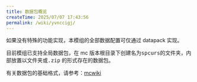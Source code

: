 ```yaml
---
title: 数据包概览
createTime: 2025/07/07 17:43:56
permalink: /wiki/yvnccigj/
---
```

如果没有特殊的功能实现，本模组的全部数据配置可仅通过 datapack 实现。

目前模组已支持全局数据包，在 mc 版本根目录下创建名为<kbd>spcurs</kbd>的文件夹，内部放置以文件夹或<kbd>.zip</kbd> 的形式存在的数据包。

有关数据包的基础格式，请参考：[mcwiki](https://zh.minecraft.wiki/w/%E6%95%B0%E6%8D%AE%E5%8C%85)
